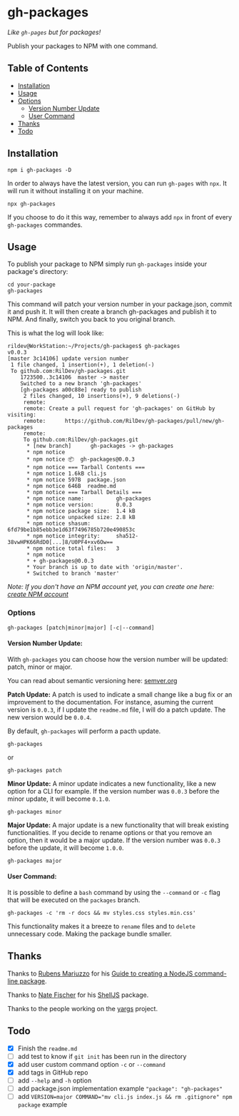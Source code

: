 # gh-packages

_Like `gh-pages` but for packages!_

Publish your packages to NPM with one command.

## Table of Contents

- [Installation](#installation)
- [Usage](#usage)
- [Options](#options)
  - [Version Number Update](#version-number-update%3A)
  - [User Command](#user-command%3A)
- [Thanks](#thanks)
- [Todo](#todo)

## Installation

```
npm i gh-packages -D
```

In order to always have the latest version, you can run `gh-pages` with `npx`. It will run it without installing it on your machine.

```
npx gh-packages
```

If you choose to do it this way, remember to always add `npx` in front of every `gh-packages` commandes.

## Usage

To publish your package to NPM simply run `gh-packages` inside your package's directory:

```
cd your-package
gh-packages
```

This command will patch your version number in your package.json, commit it and push it. It will then create a branch gh-packages and publish it to NPM. And finally, switch you back to you original branch.

This is what the log will look like:

```
rildev@WorkStation:~/Projects/gh-packages$ gh-packages
v0.0.3
[master 3c14106] update version number
 1 file changed, 1 insertion(+), 1 deletion(-)
 To github.com:RilDev/gh-packages.git
    1723500..3c14106  master -> master
    Switched to a new branch 'gh-packages'
    [gh-packages a00c88e] ready to publish
     2 files changed, 10 insertions(+), 9 deletions(-)
     remote:
     remote: Create a pull request for 'gh-packages' on GitHub by visiting:
     remote:      https://github.com/RilDev/gh-packages/pull/new/gh-packages
     remote:
     To github.com:RilDev/gh-packages.git
      * [new branch]      gh-packages -> gh-packages
      * npm notice
      * npm notice 📦  gh-packages@0.0.3
      * npm notice === Tarball Contents ===
      * npm notice 1.6kB cli.js
      * npm notice 597B  package.json
      * npm notice 646B  readme.md
      * npm notice === Tarball Details ===
      * npm notice name:          gh-packages
      * npm notice version:       0.0.3
      * npm notice package size:  1.4 kB
      * npm notice unpacked size: 2.8 kB
      * npm notice shasum:        6fd79be1b85ebb3e1d63f7496785b720e490853c
      * npm notice integrity:     sha512-38vwHPK66RdD0[...]8/U0PF4+xv6Ow==
      * npm notice total files:   3
      * npm notice
      * + gh-packages@0.0.3
      * Your branch is up to date with 'origin/master'.
      * Switched to branch 'master'
```

_Note: If you don't have an NPM account yet, you can create one here: [create NPM account](https://www.npmjs.com/signup)_

### Options

```
gh-packages [patch|minor|major] [-c|--command]
```

#### Version Number Update:

With `gh-packages` you can choose how the version number will be updated: patch, minor or major.

You can read about semantic versioning here: [semver.org](https://semver.org/)

__Patch Update:__ A patch is used to indicate a small change like a bug fix or an improvement to the documentation. For instance, asuming the current version is `0.0.3`, if I update the `readme.md` file, I will do a patch update. The new version would be `0.0.4`.

By default, `gh-packages` will perform a pacth update.

```
gh-packages
```

or

```
gh-packages patch
```

__Minor Update:__ A minor update indicates a new functionality, like a new option for a CLI for example. If the version number was `0.0.3` before the minor update, it will become `0.1.0`.

```
gh-packages minor
```

__Major Update:__ A major update is a new functionality that will break existing functionalities. If you decide to rename options or that you remove an option, then it would be a major update. If the version number was `0.0.3` before the update, it will become `1.0.0`.

```
gh-packages major
```

#### User Command:

It is possible to define a `bash` command by using the `--command` or `-c` flag that will be executed on the `packages` branch.

```
gh-packages -c 'rm -r docs && mv styles.css styles.min.css'
```

This functionality makes it a breeze to `rename` files and to `delete` unnecessary code. Making the package bundle smaller.

## Thanks

Thanks to [Rubens Mariuzzo](https://medium.com/@rmariuzzo) for his [Guide to creating a NodeJS command-line package](https://medium.com/netscape/a-guide-to-create-a-nodejs-command-line-package-c2166ad0452e).

Thanks to [Nate Fischer](https://github.com/nfischer) for his [ShellJS](https://github.com/shelljs/shelljs) package.

Thanks to the people working on the [yargs](https://github.com/yargs/yargs) project.

## Todo

- [x] Finish the `readme.md`
- [ ] add test to know if `git init` has been run in the directory
- [x] add user custom command option `-c` or `--command`
- [x] add tags in GitHub repo
- [ ] add `--help` and `-h` option
- [ ] add package.json implementation example `"package": "gh-packages"`
- [ ] add `VERSION=major COMMAND="mv cli.js index.js && rm .gitignore" npm package` example
